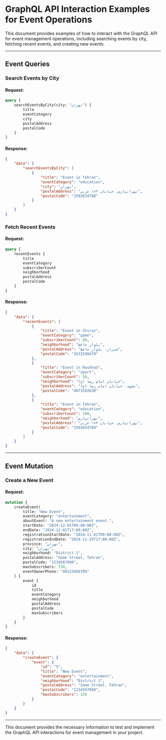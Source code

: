 
# GraphQL API Interaction Examples for Event Operations

This document provides examples of how to interact with the GraphQL API for event management operations, including searching events by city, fetching recent events, and creating new events.

---

## Event Queries

### Search Events by City

#### Request:
```graphql
query {
    searchEventsByCity(city: "تهران") {
        title
        eventCategory
        city
        postalAddress
        postalCode
    }
}
```

#### Response:
```json
{
    "data": {
        "searchEventsByCity": [
            {
                "title": "Event in Tehran",
                "eventCategory": "education",
                "city": "تهران",
                "postalAddress": "تهرانپارس، خیابان ۱۷۴ غربی",
                "postalCode": "1592634780"
            }
        ]
    }
}
```

### Fetch Recent Events

#### Request:
```graphql
query {
    recentEvents {
        title
        eventCategory
        subscriberCount
        neighborhood
        postalAddress
        postalCode
    }
}
```

#### Response:
```json
{
    "data": {
        "recentEvents": [
            {
                "title": "Event in Shiraz",
                "eventCategory": "game",
                "subscriberCount": 80,
                "neighborhood": "بلوار حافظ",
                "postalAddress": "شیراز، بلوار حافظ",
                "postalCode": "2631598470"
            },
            {
                "title": "Event in Mashhad",
                "eventCategory": "sport",
                "subscriberCount": 50,
                "neighborhood": "خیابان امام رضا (ع)",
                "postalAddress": "مشهد، خیابان امام رضا (ع)",
                "postalCode": "4871592630"
            },
            {
                "title": "Event in Tehran",
                "eventCategory": "education",
                "subscriberCount": 100,
                "neighborhood": "تهرانپارس",
                "postalAddress": "تهرانپارس، خیابان ۱۷۴ غربی",
                "postalCode": "1592634780"
            }
        ]
    }
}
```

---

## Event Mutation

### Create a New Event

#### Request:
```graphql
mutation {
    createEvent(
        title: "New Event",
        eventCategory: "entertainment",
        aboutEvent: "A new entertainment event.",
        startDate: "2024-12-01T09:00:00Z",
        endDate: "2024-12-01T17:00:00Z",
        registrationStartDate: "2024-11-01T09:00:00Z",
        registrationEndDate: "2024-11-25T17:00:00Z",
        province: "تهران",
        city: "تهران",
        neighborhood: "District 1",
        postalAddress: "Some Street, Tehran",
        postalCode: "1234567890",
        maxSubscribers: 150,
        eventOwnerPhone: "09123456789"
    ) {
        event {
            id
            title
            eventCategory
            neighborhood
            postalAddress
            postalCode
            maxSubscribers
        }
    }
}
```

#### Response:
```json
{
    "data": {
        "createEvent": {
            "event": {
                "id": "5",
                "title": "New Event",
                "eventCategory": "entertainment",
                "neighborhood": "District 1",
                "postalAddress": "Some Street, Tehran",
                "postalCode": "1234567890",
                "maxSubscribers": 150
            }
        }
    }
}
```

---

This document provides the necessary information to test and implement the GraphQL API interactions for event management in your project.
